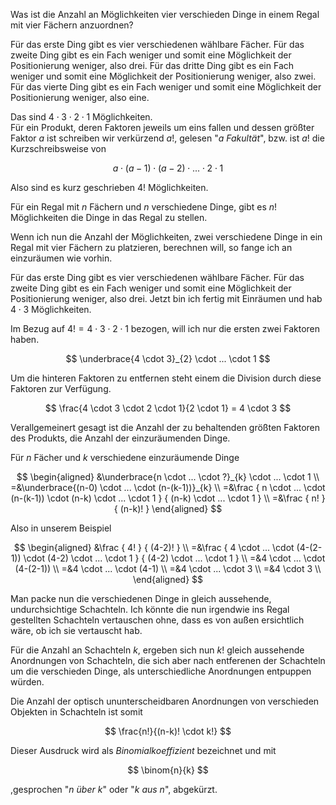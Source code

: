Was ist die Anzahl an Möglichkeiten vier verschieden Dinge
in einem Regal mit vier Fächern anzuordnen?

Für das erste Ding gibt es vier verschiedenen wählbare Fächer.
Für das zweite Ding gibt es ein Fach weniger und
  somit eine Möglichkeit der Positionierung weniger, also drei.
Für das dritte Ding gibt es ein Fach weniger und
  somit eine Möglichkeit der Positionierung weniger, also zwei.
Für das vierte Ding gibt es ein Fach weniger und
  somit eine Möglichkeit der Positionierung weniger, also eine.

Das sind $4 \cdot 3 \cdot 2 \cdot 1$ Möglichkeiten.  
Für ein Produkt, deren Faktoren jeweils um eins fallen und dessen
größter Faktor $a$ ist schreiben wir verkürzend $a!$,
gelesen "*a Fakultät*",
bzw. ist $a!$ die Kurzschreibsweise von

$$
a \cdot (a-1) \cdot (a-2) \cdot ... \cdot 2 \cdot 1
$$


Also sind es kurz geschrieben $4!$ Möglichkeiten.

Für ein Regal mit $n$ Fächern und $n$ verschiedene Dinge,
gibt es $n!$ Möglichkeiten die Dinge in das Regal zu stellen.

Wenn ich nun die Anzahl der Möglichkeiten,
zwei verschiedene Dinge in ein Regal mit vier Fächern zu platzieren,
berechnen will, so fange ich an einzuräumen wie vorhin.

Für das erste Ding gibt es vier verschiedenen wählbare Fächer.
Für das zweite Ding gibt es ein Fach weniger und
  somit eine Möglichkeit der Positionierung weniger, also drei.
Jetzt bin ich fertig mit Einräumen und hab $4 \cdot 3$ Möglichkeiten.

Im Bezug auf $4! = 4 \cdot 3 \cdot 2 \cdot 1$ bezogen,
will ich nur die ersten zwei Faktoren haben.

$$
\underbrace{4 \cdot 3}_{2} \cdot ... \cdot 1
$$

Um die hinteren Faktoren zu entfernen steht einem die Division durch
diese Faktoren zur Verfügung.

$$
\frac{4 \cdot 3 \cdot 2 \cdot 1}{2 \cdot 1} = 4 \cdot 3
$$

Verallgemeinert gesagt ist die Anzahl der zu behaltenden größten Faktoren des Produkts,
die Anzahl der einzuräumenden Dinge.

Für $n$ Fächer und $k$ verschiedene einzuräumende Dinge

$$
\begin{aligned}
&\underbrace{n \cdot ... \cdot ?}_{k} \cdot ... \cdot 1 \\
=&\underbrace{(n-0) \cdot ... \cdot (n-(k-1))}_{k} \\
=&\frac
  { n \cdot ... \cdot (n-(k-1)) \cdot (n-k) \cdot ... \cdot 1 }
  { (n-k) \cdot ... \cdot 1 } \\
=&\frac
  { n! }
  { (n-k)! }
\end{aligned}
$$


Also in unserem Beispiel

$$
\begin{aligned}
&\frac
  { 4! }
  { (4-2)! } \\
=&\frac
  { 4 \cdot ... \cdot (4-(2-1)) \cdot (4-2) \cdot ... \cdot 1 }
  { (4-2) \cdot ... \cdot 1 } \\
=&4 \cdot ... \cdot (4-(2-1)) \\
=&4 \cdot ... \cdot (4-1) \\
=&4 \cdot ... \cdot 3 \\
=&4 \cdot 3 \\
\end{aligned}
$$


Man packe nun die verschiedenen Dinge in gleich aussehende, undurchsichtige Schachteln.
Ich könnte die nun irgendwie ins Regal gestellten Schachteln vertauschen ohne, dass es von außen ersichtlich wäre, ob ich sie vertauscht hab.

Für die Anzahl an Schachteln $k$, ergeben sich nun $k!$ gleich aussehende Anordnungen von Schachteln,
die sich aber nach entferenen der Schachteln um die verschieden Dinge,
als unterschiedliche Anordnungen entpuppen würden.

Die Anzahl der optisch ununterscheidbaren Anordnungen
von verschieden Objekten in Schachteln
ist somit

$$
\frac{n!}{(n-k)! \cdot k!}
$$

Dieser Ausdruck wird als *Binomialkoeffizient* bezeichnet und mit

$$
\binom{n}{k}
$$

,gesprochen "*$n$ über $k$*" oder "*$k$ aus $n$*",
abgekürzt.
